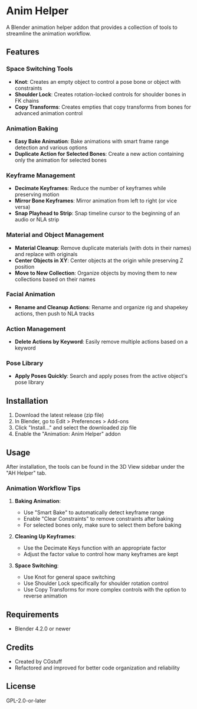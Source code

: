 # Anim Helper

A Blender animation helper addon that provides a collection of tools to streamline the animation workflow.

## Features

### Space Switching Tools
- **Knot**: Creates an empty object to control a pose bone or object with constraints
- **Shoulder Lock**: Creates rotation-locked controls for shoulder bones in FK chains
- **Copy Transforms**: Creates empties that copy transforms from bones for advanced animation control

### Animation Baking
- **Easy Bake Animation**: Bake animations with smart frame range detection and various options
- **Duplicate Action for Selected Bones**: Create a new action containing only the animation for selected bones

### Keyframe Management
- **Decimate Keyframes**: Reduce the number of keyframes while preserving motion
- **Mirror Bone Keyframes**: Mirror animation from left to right (or vice versa)
- **Snap Playhead to Strip**: Snap timeline cursor to the beginning of an audio or NLA strip

### Material and Object Management
- **Material Cleanup**: Remove duplicate materials (with dots in their names) and replace with originals
- **Center Objects in XY**: Center objects at the origin while preserving Z position
- **Move to New Collection**: Organize objects by moving them to new collections based on their names

### Facial Animation
- **Rename and Cleanup Actions**: Rename and organize rig and shapekey actions, then push to NLA tracks

### Action Management
- **Delete Actions by Keyword**: Easily remove multiple actions based on a keyword

### Pose Library
- **Apply Poses Quickly**: Search and apply poses from the active object's pose library

## Installation

1. Download the latest release (zip file)
2. In Blender, go to Edit > Preferences > Add-ons
3. Click "Install..." and select the downloaded zip file
4. Enable the "Animation: Anim Helper" addon

## Usage

After installation, the tools can be found in the 3D View sidebar under the "AH Helper" tab.

### Animation Workflow Tips

1. **Baking Animation**:
   - Use "Smart Bake" to automatically detect keyframe range
   - Enable "Clear Constraints" to remove constraints after baking
   - For selected bones only, make sure to select them before baking

2. **Cleaning Up Keyframes**:
   - Use the Decimate Keys function with an appropriate factor
   - Adjust the factor value to control how many keyframes are kept

3. **Space Switching**:
   - Use Knot for general space switching
   - Use Shoulder Lock specifically for shoulder rotation control
   - Use Copy Transforms for more complex controls with the option to reverse animation

## Requirements

- Blender 4.2.0 or newer

## Credits

- Created by CGstuff
- Refactored and improved for better code organization and reliability

## License

GPL-2.0-or-later